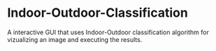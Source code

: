 # Indoor-Outdoor-Classification
A interactive GUI that uses Indoor-Outdoor classification algorithm for vizualizing an image and executing the results. 
